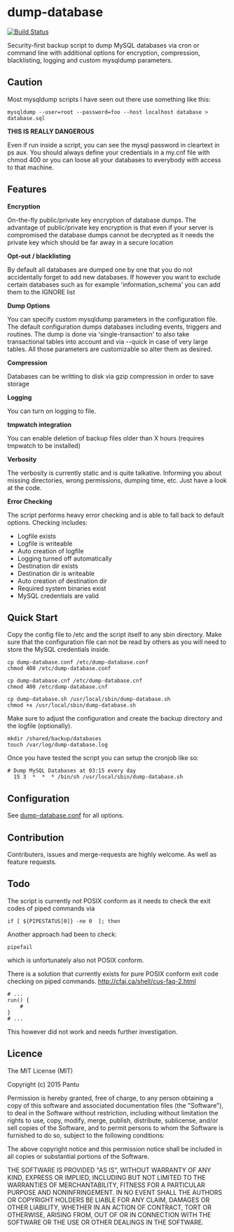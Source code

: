 # dump-database
[![Build Status](https://travis-ci.org/cytopia/dump-database.svg?branch=master)](https://travis-ci.org/cytopia/dump-database)

Security-first backup script to dump MySQL databases via cron or command line with additional options for encryption, compression, blacklisting, logging and custom mysqldump parameters.

## Caution
Most mysqldump scripts I have seen out there use something like this:
```shell
mysqldump --user=root --password=foo --host localhost database > database.sql
```
**THIS IS REALLY DANGEROUS**

Even if run inside a script, you can see the mysql password in cleartext in ps aux.
You should always define your credentials in a my.cnf file with chmod 400 or you can loose all your databases to everybody with access to that machine.


## Features

**Encryption**

On-the-fly public/private key encryption of database dumps. The advantage of public/private key encryption is
that even if your server is compromised the database dumps cannot be decrypted as it needs the private key which
should be far away in a secure location

**Opt-out / blacklisting**

By default all databases are dumped one by one that you do not accidentally forget to add new databases.
If however you want to exclude certain databases such as for example 'information_schema' you can add them to the IGNORE list

**Dump Options**

You can specify custom mysqldump parameters in the configuration file. The default configuration dumps databases including events, triggers and routines.
The dump is done via 'single-transaction' to also take transactional tables into account and via --quick in case of very large tables.
All those parameters are customizable so alter them as desired.

**Compression**

Databases can be writting to disk via gzip compression in order to save storage

**Logging**

You can turn on logging to file.

**tmpwatch integration**

You can enable deletion of backup files older than X hours (requires tmpwatch to be installed)

**Verbosity**

The verbosity is currently static and is quite talkative. Informing you about missing directories, wrong permissions, dumping time, etc. Just have a look at the code.

**Error Checking**

The script performs heavy error checking and is able to fall back to default options. Checking includes:
* Logfile exists
* Logfile is writeable
* Auto creation of logfile
* Logging turned off automatically
* Destination dir exists
* Destination dir is writeable
* Auto creation of destination dir
* Required system binaries exist
* MySQL credentials are valid



## Quick Start

Copy the config file to /etc and the script itself to any sbin directory.
Make sure that the configuration file can not be read by others as you will need to store the MySQL credentials inside.
```shell
cp dump-database.conf /etc/dump-database.conf
chmod 400 /etc/dump-database.conf

cp dump-database.cnf /etc/dump-database.cnf
chmod 400 /etc/dump-database.cnf

cp dump-database.sh /usr/local/sbin/dump-database.sh
chmod +x /usr/local/sbin/dump-database.sh
```

Make sure to adjust the configuration and create the backup directory and the logfile (optionally).
```
mkdir /shared/backup/databases
touch /var/log/dump-database.log
```

Once you have tested the script you can setup the cronjob like so:
```
# Dump MySQL Databases at 03:15 every day
  15 3  *  *  * /bin/sh /usr/local/sbin/dump-database.sh
```


## Configuration
See [dump-database.conf](dump-database.conf) for all options.



## Contribution
Contributers, issues and merge-requests are highly welcome.
As well as feature requests.


## Todo
The script is currently not POSIX conform as it needs to check the exit codes of piped commands via
```shell
if [ ${PIPESTATUS[0]} -ne 0  ]; then
```
Another approach had been to check:
```shell
pipefail
```
which is unfortunately also not POSIX conform.

There is a solution that currently exists for pure POSIX conform exit code checking on piped commands.
http://cfaj.ca/shell/cus-faq-2.html
```shell
# ...
run() {
	#
}
# ...
```
This however did not work and needs further investigation.



## Licence
The MIT License (MIT)

Copyright (c) 2015 Pantu

Permission is hereby granted, free of charge, to any person obtaining a copy
of this software and associated documentation files (the "Software"), to deal
in the Software without restriction, including without limitation the rights
to use, copy, modify, merge, publish, distribute, sublicense, and/or sell
copies of the Software, and to permit persons to whom the Software is
furnished to do so, subject to the following conditions:

The above copyright notice and this permission notice shall be included in all
copies or substantial portions of the Software.

THE SOFTWARE IS PROVIDED "AS IS", WITHOUT WARRANTY OF ANY KIND, EXPRESS OR
IMPLIED, INCLUDING BUT NOT LIMITED TO THE WARRANTIES OF MERCHANTABILITY,
FITNESS FOR A PARTICULAR PURPOSE AND NONINFRINGEMENT. IN NO EVENT SHALL THE
AUTHORS OR COPYRIGHT HOLDERS BE LIABLE FOR ANY CLAIM, DAMAGES OR OTHER
LIABILITY, WHETHER IN AN ACTION OF CONTRACT, TORT OR OTHERWISE, ARISING FROM,
OUT OF OR IN CONNECTION WITH THE SOFTWARE OR THE USE OR OTHER DEALINGS IN THE
SOFTWARE.
